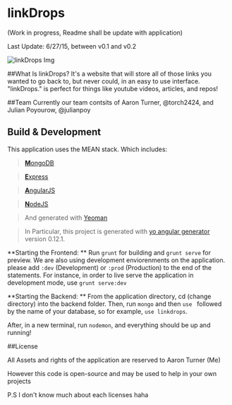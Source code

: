 # linkDrops

(Work in progress, Readme shall be update with application)

Last Update: 6/27/15, between v0.1 and v0.2

![linkDrops Img](https://aaronthedev.com/images/linkdropsscreen.b44d1998.png)

##What Is linkDrops?
It's a website that will store all of those links you wanted to go back to, but never could, in an easy to use interface. "linkDrops." is perfect for things like youtube videos, articles, and repos!

##Team
Currently our team contsits of Aaron Turner, @torch2424, and Julian Poyourow, @julianpoy

## Build & Development

This application uses the MEAN stack. Which includes:

>  [**M**ongoDB](https://www.mongodb.org/)

>  [**E**xpress](http://expressjs.com/)

>  [**A**ngularJS](https://angularjs.org/)

>  [**N**odeJS](https://nodejs.org/en/)

>  And generated with [Yeoman](http://yeoman.io/)

>  In Particular, this project is generated with [yo angular generator](https://github.com/yeoman/generator-angular)
version 0.12.1.

**Starting the Frontend: **
Run `grunt` for building and `grunt serve` for preview. We are also using  development enviorenments on the application. please add `:dev` (Development) or `:prod` (Production) to the end of the statements. For instance, in order to live serve the application in development mode, use `grunt serve:dev`

**Starting the Backend: **
From the application directory, cd (change directory) into the backend folder. Then, run `mongo` and then `use ` followed by the name of your database, so for example, `use linkdrops`.

After, in a new terminal, run `nodemon`, and everything should be up and running!

##License

All Assets and rights of the application are reserved to Aaron Turner (Me)

However this code is open-source and may be used to help in your own projects

P.S I don't know much about each licenses haha
